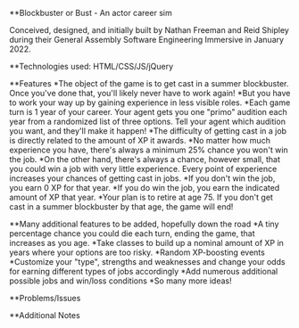 **Blockbuster or Bust - An actor career sim

Conceived, designed, and initially built by Nathan Freeman and Reid Shipley during their General Assembly Software Engineering Immersive in January 2022.

**Technologies used: HTML/CSS/JS/jQuery

**Features *The object of the game is to get cast in a summer blockbuster. Once you've done that, you'll likely never have to work again! *But you have to work your way up by gaining experience in less visible roles. *Each game turn is 1 year of your career. Your agent gets you one "primo" audition each year from a randomized list of three options. Tell your agent which audition you want, and they'll make it happen! *The difficulty of getting cast in a job is directly related to the amount of XP it awards. *No matter how much experience you have, there's always a minimum 25% chance you won't win the job. *On the other hand, there's always a chance, however small, that you could win a job with very little experience. Every point of experience increases your chances of getting cast in jobs. *If you don't win the job, you earn 0 XP for that year. *If you do win the job, you earn the indicated amount of XP that year. *Your plan is to retire at age 75. If you don't get cast in a summer blockbuster by that age, the game will end!

**Many additional features to be added, hopefully down the road *A tiny percentage chance you could die each turn, ending the game, that increases as you age. *Take classes to build up a nominal amount of XP in years where your options are too risky. *Random XP-boosting events *Customize your "type", strengths and weaknesses and change your odds for earning different types of jobs accordingly *Add numerous additional possible jobs and win/loss conditions *So many more ideas!

**Problems/Issues

**Additional Notes
